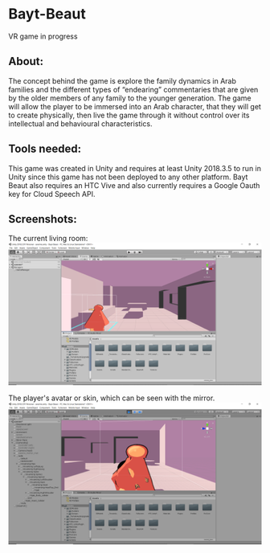 # Bayt-Beaut
VR game in progress

## About:
The concept behind the game is explore the family dynamics in Arab families and the different types of “endearing” commentaries that are given by the older members of any family to the younger generation. The game will allow the player to be immersed into an Arab character, that they will get to create physically, then live the game through it without control over its intellectual and behavioural characteristics.

## Tools needed:
This game was created in Unity and requires at least Unity 2018.3.5 to run in Unity since this game has not been deployed to any other platform. Bayt Beaut also requires an HTC Vive and also currently requires a Google Oauth key for Cloud Speech API. 

## Screenshots:
The current living room:
![Screenshot1](screenshot1.jpg)

The player's avatar or skin, which can be seen with the mirror.
![Screenshot2](screenshot2.jpg)
